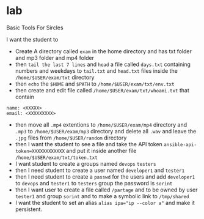 # lab
Basic Tools For Sircles

I want the student to 
- Create A directory called `exam` in the home directory and has txt folder and mp3 folder and mp4 folder
- then `tail the last 7 lines` and `head` a file called `days.txt` containing numbers and weekdays to `tail.txt` and `head.txt` files inside the `/home/$USER/exam/txt` directory
- then `echo` the `$HOME` and `$PATH` to `/home/$USER/exam/txt/env.txt`
- then create and edit file called `/home/$USER/exam/txt/whoami.txt` that contain 
```
name: <XXXXX>
email: <XXXXXXXXX>
```
- then move all `.mp4` extentions to `/home/$USER/exam/mp4` directory and `.mp3` to `/home/$USER/exam/mp3` directory and delete all `.wav` and leave the `.jpg` files from `/home/$USER/random` directory
- then I want the student to see a file and take the API token `ansible-api-token=XXXXXXXXXXXX` and put it inside another file `/home/$USER/exam/txt/token.txt`
- I want student to create a groups named `devops` `testers`
- then I need student to create a user named `developer1` and `tester1`
- then I need student to create a `passwd` for the users and add `developer1` to `devops` and `tester1` to `testers` group the password is `sorint`
- then I want user to create a file called `/partage` and to be owned by user `tester1` and group `sorint` and to make a symbolic link to `/tmp/shared`
- I want the student to set an alias `alias ipa="ip --color a"` and make it persistent.
